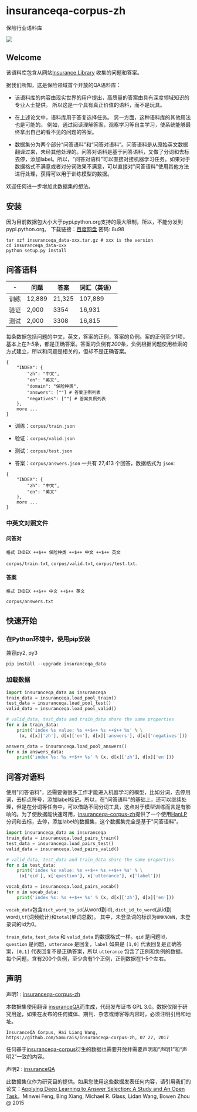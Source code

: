 # insuranceqa-corpus-zh
保险行业语料库

![](https://camo.githubusercontent.com/ae91a5698ad80d3fe8e0eb5a4c6ee7170e088a7d/687474703a2f2f37786b6571692e636f6d312e7a302e676c622e636c6f7564646e2e636f6d2f61692f53637265656e25323053686f74253230323031372d30342d30342532306174253230382e32302e3437253230504d2e706e67)

## Welcome

该语料库包含从网站[Insurance Library](http://www.insurancelibrary.com/) 收集的问题和答案。

据我们所知，这是保险领域首个开放的QA语料库：

* 该语料库的内容由现实世界的用户提出，高质量的答案由具有深度领域知识的专业人士提供。 所以这是一个具有真正价值的语料，而不是玩具。

* 在上述论文中，语料库用于答复选择任务。 另一方面，这种语料库的其他用法也是可能的。 例如，通过阅读理解答案，观察学习等自主学习，使系统能够最终拿出自己的看不见的问题的答案。

* 数据集分为两个部分“问答语料”和“问答对语料”。问答语料是从原始英文数据翻译过来，未经其他处理的。问答对语料是基于问答语料，又做了分词和去标去停，添加label。所以，"问答对语料"可以直接对接机器学习任务。如果对于数据格式不满意或者对分词效果不满意，可以直接对"问答语料"使用其他方法进行处理，获得可以用于训练模型的数据。

欢迎任何进一步增加此数据集的想法。

## 安装

因为目前数据包大小大于pypi.python.org支持的最大限制，所以，不能分发到pypi.python.org。
下载链接：[百度网盘](https://pan.baidu.com/s/1i5MM6nb) 密码: 8u98

```
tar xzf insuranceqa_data-xxx.tar.gz # xxx is the version
cd insuranceqa_data-xxx
python setup.py install
```

## 问答语料

| - | 问题      |  答案  | 词汇（英语）  | 
| ------------- |-------------| ----- |   ----- |           
| 训练      | 12,889 | 21,325  |    107,889        |
| 验证      | 2,000     |  3354 |   16,931          |
| 测试       | 2,000      |    3308 |  16,815            |

每条数据包括问题的中文，英文，答案的正例，答案的负例。案的正例至少1项，基本上在*1-5*条，都是正确答案。答案的负例有*200*条，负例根据问题使用检索的方式建立，所以和问题是相关的，但却不是正确答案。

```
{
    "INDEX": {
        "zh": "中文",
        "en": "英文",
        "domain": "保险种类",
        "answers": [""] # 答案正例列表
        "negatives": [""] # 答案负例列表
    },
    more ...
}
```

* 训练：```corpus/train.json```

* 验证：```corpus/valid.json```

* 测试：```corpus/test.json```

* 答案：```corpus/answers.json```
一共有 27,413 个回答，数据格式为 ```json```:
```
{
    "INDEX": {
        "zh": "中文",
        "en": "英文"
    },
    more ...
}
```

### 中英文对照文件

#### 问答对

```
格式 INDEX ++$++ 保险种类 ++$++ 中文 ++$++ 英文
```

```corpus/train.txt```, ```corpus/valid.txt```, ```corpus/test.txt```.

#### 答案

```
格式 INDEX ++$++ 中文 ++$++ 英文
```

```corpus/answers.txt```

## 快速开始

### 在Python环境中，使用pip安装

兼容py2, py3

```
pip install --upgrade insuranceqa_data
```

### 加载数据

```python
import insuranceqa_data as insuranceqa
train_data = insuranceqa.load_pool_train()
test_data = insuranceqa.load_pool_test()
valid_data = insuranceqa.load_pool_valid()

# valid_data, test_data and train_data share the same properties
for x in train_data:
    print('index %s value: %s ++$++ %s ++$++ %s' % \
     (x, d[x]['zh'], d[x]['en'], d[x]['answers'], d[x]['negatives']))

answers_data = insuranceqa.load_pool_answers()
for x in answers_data:
    print('index %s: %s ++$++ %s' % (x, d[x]['zh'], d[x]['en']))
```

## 问答对语料
使用"问答语料"，还需要做很多工作才能进入机器学习的模型，比如分词，去停用词，去标点符号，添加label标记。所以，在"问答语料"的基础上，还可以继续处理，但是在分词等任务中，可以借助不同分词工具，这点对于模型训练而言是有影响的。为了使数据能快速可用，[insuranceqa-corpus-zh](https://github.com/Samurais/insuranceqa-corpus-zh)提供了一个使用[HanLP](https://github.com/hankcs/HanLP)分词和去标，去停，添加label的数据集，这个数据集完全是基于"问答语料"。

```python
import insuranceqa_data as insuranceqa
train_data = insuranceqa.load_pairs_train()
test_data = insuranceqa.load_pairs_test()
valid_data = insuranceqa.load_pairs_valid()

# valid_data, test_data and train_data share the same properties
for x in test_data:
    print('index %s value: %s ++$++ %s ++$++ %s' % \
     (x['qid'], x['question'], x['utterance'], x['label']))

vocab_data = insuranceqa.load_pairs_vocab()
for x in vocab_data:
    print('index %s: %s ++$++ %s' % (x, d[x]['zh'], d[x]['en']))
```

```vocab_data```包含```dict_word_to_id```(从word到id), ```dict_id_to_word```(从id到word),```tf```(词频统计)和```total```(单词总数)。 其中，未登录词的标识为```UNKNOWN```，未登录词的id为0。

```train_data```, ```test_data``` 和 ```valid_data``` 的数据格式一样。```qid``` 是问题Id，```question``` 是问题，```utterance``` 是回复，```label``` 如果是 ```[1,0]``` 代表回复是正确答案，```[0,1]``` 代表回复不是正确答案，所以 ```utterance``` 包含了正例和负例的数据，每个问题，含有200个负例，至少含有1个正例，正例数据在1-5个左右。

## 声明

声明1 : [insuranceqa-corpus-zh](https://github.com/Samurais/insuranceqa-corpus-zh)

本数据集使用翻译 [insuranceQA](https://github.com/shuzi/insuranceQA)而生成，代码发布证书 GPL 3.0。数据仅限于研究用途，如果在发布的任何媒体、期刊、杂志或博客等内容时，必须注明引用和地址。

```
InsuranceQA Corpus, Hai Liang Wang, https://github.com/Samurais/insuranceqa-corpus-zh, 07 27, 2017
```

任何基于[insuranceqa-corpus](https://github.com/Samurais/insuranceqa-corpus-zh)衍生的数据也需要开放并需要声明和“声明1”和“声明2”一致的内容。

声明2 : [insuranceQA](https://github.com/shuzi/insuranceQA)

此数据集仅作为研究目的提供。如果您使用这些数据发表任何内容，请引用我们的论文：[Applying Deep Learning to Answer Selection: A Study and An Open Task](https://arxiv.org/abs/1508.01585)。Minwei Feng, Bing Xiang, Michael R. Glass, Lidan Wang, Bowen Zhou @ 2015